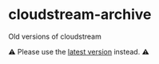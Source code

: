 # cloudstream-archive
Old versions of cloudstream

⚠️ Please use the [latest version](https://github.com/recloudstream/cloudstream/releases) instead. ⚠️